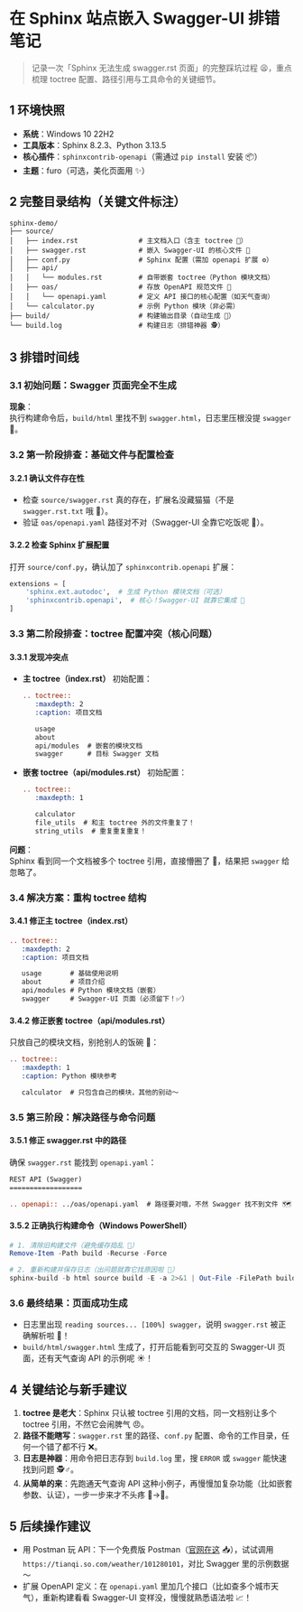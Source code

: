# 在 Sphinx 站点嵌入 Swagger-UI 排错笔记

> 记录一次「Sphinx 无法生成 swagger.rst 页面」的完整踩坑过程 😫，重点梳理 toctree 配置、路径引用与工具命令的关键细节。

## 1 环境快照

- **系统**：Windows 10 22H2
- **工具版本**：Sphinx 8.2.3、Python 3.13.5
- **核心插件**：`sphinxcontrib-openapi`（需通过 `pip install` 安装 📦）
- **主题**：furo（可选，美化页面用 ✨）

## 2 完整目录结构（关键文件标注）

```
sphinx-demo/
├── source/
│   ├── index.rst               # 主文档入口（含主 toctree 🌳）
│   ├── swagger.rst             # 嵌入 Swagger-UI 的核心文件 🚀
│   ├── conf.py                 # Sphinx 配置（需加 openapi 扩展 ⚙️）
│   ├── api/
│   │   └── modules.rst         # 自带嵌套 toctree（Python 模块文档）
│   ├── oas/                    # 存放 OpenAPI 规范文件 📄
│   │   └── openapi.yaml        # 定义 API 接口的核心配置（如天气查询）
│   └── calculator.py           # 示例 Python 模块（非必需）
├── build/                      # 构建输出目录（自动生成 📁）
└── build.log                   # 构建日志（排错神器 🕵️）
```

## 3 排错时间线

### 3.1 初始问题：Swagger 页面完全不生成

**现象**：  
执行构建命令后，`build/html` 里找不到 `swagger.html`，日志里压根没提 `swagger` 🫠。

### 3.2 第一阶段排查：基础文件与配置检查

#### 3.2.1 确认文件存在性

- 检查 `source/swagger.rst` 真的存在，扩展名没藏猫猫（不是 `swagger.rst.txt` 哦 🙅）。
- 验证 `oas/openapi.yaml` 路径对不对（Swagger-UI 全靠它吃饭呢 🍚）。

#### 3.2.2 检查 Sphinx 扩展配置

打开 `source/conf.py`，确认加了 `sphinxcontrib.openapi` 扩展：

```python
extensions = [
    'sphinx.ext.autodoc',  # 生成 Python 模块文档（可选）
    'sphinxcontrib.openapi',  # 核心！Swagger-UI 就靠它集成 🧩
]
```

### 3.3 第二阶段排查：toctree 配置冲突（核心问题）

#### 3.3.1 发现冲突点

- **主 toctree（index.rst）** 初始配置：
  
  ```rst
  .. toctree::
     :maxdepth: 2
     :caption: 项目文档
  
     usage
     about
     api/modules  # 嵌套的模块文档
     swagger      # 目标 Swagger 文档
  ```
  
- **嵌套 toctree（api/modules.rst）** 初始配置：
  
  ```rst
  .. toctree::
     :maxdepth: 1
  
     calculator
     file_utils  # 和主 toctree 外的文件重复了！
     string_utils  # 重复重复重复！
  ```
  

**问题**：  
Sphinx 看到同一个文档被多个 toctree 引用，直接懵圈了 🤯，结果把 `swagger` 给忽略了。

### 3.4 解决方案：重构 toctree 结构

#### 3.4.1 修正主 toctree（index.rst）

```rst
.. toctree::
   :maxdepth: 2
   :caption: 项目文档

   usage       # 基础使用说明
   about       # 项目介绍
   api/modules # Python 模块文档（嵌套）
   swagger     # Swagger-UI 页面（必须留下！✅）
```

#### 3.4.2 修正嵌套 toctree（api/modules.rst）

只放自己的模块文档，别抢别人的饭碗 🍚：

```rst
.. toctree::
   :maxdepth: 1
   :caption: Python 模块参考

   calculator  # 只包含自己的模块，其他的别动～
```

### 3.5 第三阶段：解决路径与命令问题

#### 3.5.1 修正 swagger.rst 中的路径

确保 `swagger.rst` 能找到 `openapi.yaml`：

```rst
REST API (Swagger)
==================

.. openapi:: ../oas/openapi.yaml  # 路径要对哦，不然 Swagger 找不到文件 🗺️
```

#### 3.5.2 正确执行构建命令（Windows PowerShell）

```powershell
# 1. 清除旧构建文件（避免缓存捣乱 🧹）
Remove-Item -Path build -Recurse -Force

# 2. 重新构建并保存日志（出问题就靠它找原因啦 📝）
sphinx-build -b html source build -E -a 2>&1 | Out-File -FilePath build.log -Encoding UTF8
```

### 3.6 最终结果：页面成功生成

- 日志里出现 `reading sources... [100%] swagger`，说明 `swagger.rst` 被正确解析啦 🎉！
- `build/html/swagger.html` 生成了，打开后能看到可交互的 Swagger-UI 页面，还有天气查询 API 的示例呢 ☀️！

## 4 关键结论与新手建议

1. **toctree 是老大**：Sphinx 只认被 toctree 引用的文档，同一文档别让多个 toctree 引用，不然它会闹脾气 😠。
2. **路径不能瞎写**：`swagger.rst` 里的路径、`conf.py` 配置、命令的工作目录，任何一个错了都不行 ❌。
3. **日志是神器**：用命令把日志存到 `build.log` 里，搜 `ERROR` 或 `swagger` 能快速找到问题 🕵️♂️。
4. **从简单的来**：先跑通天气查询 API 这种小例子，再慢慢加复杂功能（比如嵌套参数、认证），一步一步来才不头疼 🐢→🐇。

## 5 后续操作建议

- 用 Postman 玩 API：下一个免费版 Postman（[官网在这](https://www.postman.com/downloads/) 📥），试试调用 `https://tianqi.so.com/weather/101280101`，对比 Swagger 里的示例数据～
- 扩展 OpenAPI 定义：在 `openapi.yaml` 里加几个接口（比如查多个城市天气），重新构建看看 Swagger-UI 变样没，慢慢就熟悉语法啦 📈！